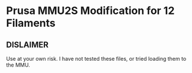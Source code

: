 # Prusa MMU2S Modification for 12 Filaments

## DISLAIMER
Use at your own risk. I have not tested these files, or tried loading them to the MMU.
